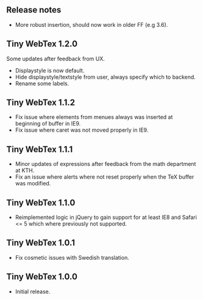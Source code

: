 Release notes
-------------

* More robust insertion, should now work in older FF (e.g 3.6).

## Tiny WebTex 1.2.0

Some updates after feedback from UX.

* Displaystyle is now default.
* Hide displaystyle/textstyle from user, always specify which to backend.
* Rename some labels.

## Tiny WebTex 1.1.2

* Fix issue where elements from menues always was inserted at beginning
  of buffer in IE9.
* Fix issue where caret was not moved properly in IE9.

## Tiny WebTex 1.1.1

* Minor updates of expressions after feedback from the math 
  department at KTH.
* Fix an issue where alerts where not reset properly when the
  TeX buffer was modified.

## Tiny WebTex 1.1.0

* Reimplemented logic in jQuery to gain support for
  at least IE8 and Safari <= 5 which where previously
  not supported.

## Tiny WebTex 1.0.1

* Fix cosmetic issues with Swedish translation.

## Tiny WebTex 1.0.0

* Initial release.
